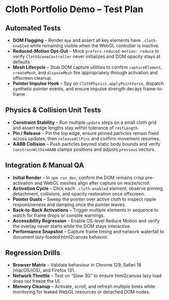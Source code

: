 # Cloth Portfolio Demo – Test Plan

## Automated Tests
- **DOM Flagging** – Render `App` and assert all key elements have `.cloth-enabled` while remaining visible when the WebGL controller is inactive.
- **Reduced-Motion Opt-Out** – Mock `prefers-reduced-motion: reduce` to verify `ClothSceneController` never initializes and DOM opacity stays at defaults.
- **Mesh Lifecycle** – Stub DOM capture utilities to confirm `captureElement`, `createMesh`, and `disposeMesh` fire appropriately through activation and offscreen cleanup.
- **Pointer Impulse Hook** – Spy on `ClothPhysics.applyPointForce`, dispatch synthetic pointer events, and ensure impulse strength decays frame-to-frame.

## Physics & Collision Unit Tests
- **Constraint Stability** – Run multiple `update` steps on a small cloth grid and assert edge lengths stay within tolerance of `restLength`.
- **Pin / Release** – Pin the top edge, ensure pinned particles remain fixed across updates, then `releaseAllPins` and confirm movement resumes.
- **AABB Collision** – Push particles beyond static body bounds and verify `constrainWithinAABB` clamps positions and adjusts `previous` vectors.

## Integration & Manual QA
- **Initial Render** – In `npm run dev`, confirm the DOM remains crisp pre-activation and WebGL meshes align after capture on resize/scroll.
- **Activation Cycle** – Click each `.cloth-enabled` element; observe pinning, detachment, collisions, and opacity restoration once offscreen.
- **Pointer Gusts** – Sweep the pointer over active cloth to inspect ripple responsiveness and damping once the pointer leaves.
- **Back-to-Back Activations** – Trigger multiple elements in sequence to watch for frame drops or console warnings.
- **Accessibility Regression** – Enable OS-level Reduce Motion and verify the overlay never starts while the DOM stays interactive.
- **Performance Snapshot** – Capture frame timing and network waterfall to document lazy-loaded html2canvas behavior.

## Regression Drills
- **Browser Matrix** – Validate behaviour in Chrome 129, Safari 18 (macOS/iOS), and Firefox 131.
- **Network Throttle** – Test on “Slow 3G” to ensure html2canvas lazy load does not freeze the UI.
- **Memory Cleanup** – Activate, scroll, and refresh multiple times while monitoring for leaked WebGL resources or detached DOM nodes.
